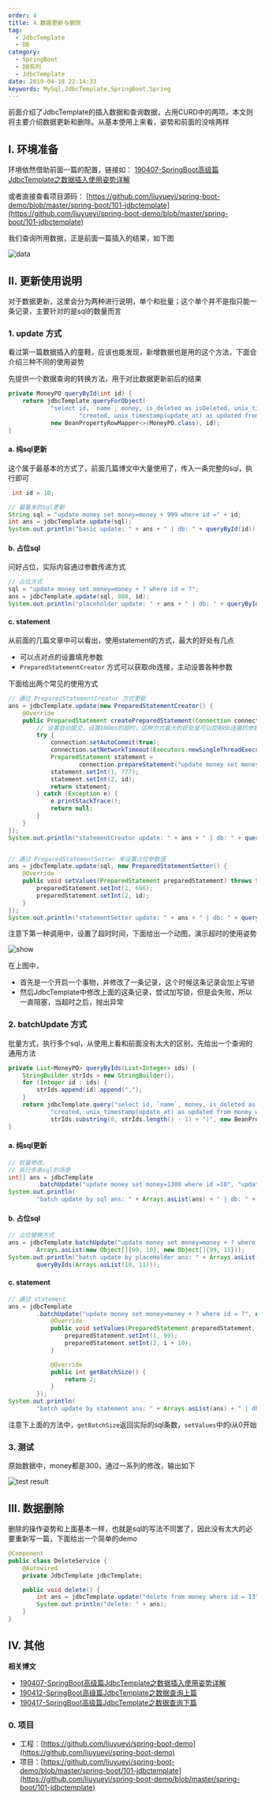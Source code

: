 ```yaml
---
order: 4
title: 4.数据更新与删除
tag: 
  - JdbcTemplate
  - DB
category: 
  - SpringBoot
  - DB系列
  - JdbcTemplate
date: 2019-04-18 22:14:33
keywords: MySql,JdbcTemplate,SpringBoot,Spring
---
```


前面介绍了JdbcTemplate的插入数据和查询数据，占用CURD中的两项，本文则将主要介绍数据更新和删除。从基本使用上来看，姿势和前面的没啥两样

<!-- more -->

## I. 环境准备

环境依然借助前面一篇的配置，链接如： [190407-SpringBoot高级篇JdbcTemplate之数据插入使用姿势详解](http://spring.hhui.blog/spring-blog/2019/04/07/190407-SpringBoot%E9%AB%98%E7%BA%A7%E7%AF%87JdbcTemplate%E4%B9%8B%E6%95%B0%E6%8D%AE%E6%8F%92%E5%85%A5%E4%BD%BF%E7%94%A8%E5%A7%BF%E5%8A%BF%E8%AF%A6%E8%A7%A3/)

或者直接查看项目源码： [https://github.com/liuyueyi/spring-boot-demo/blob/master/spring-boot/101-jdbctemplate](https://github.com/liuyueyi/spring-boot-demo/blob/master/spring-boot/101-jdbctemplate)

我们查询所用数据，正是前面一篇插入的结果，如下图

![data](/imgs/190418/00.jpg)

## II. 更新使用说明

对于数据更新，这里会分为两种进行说明，单个和批量；这个单个并不是指只能一条记录，主要针对的是sql的数量而言

### 1. update 方式

看过第一篇数据插入的童鞋，应该也能发现，新增数据也是用的这个方法，下面会介绍三种不同的使用姿势

先提供一个数据查询的转换方法，用于对比数据更新前后的结果

```java
private MoneyPO queryById(int id) {
    return jdbcTemplate.queryForObject(
            "select id, `name`, money, is_deleted as isDeleted, unix_timestamp(create_at) as " +
                    "created, unix_timestamp(update_at) as updated from money where id=?",
            new BeanPropertyRowMapper<>(MoneyPO.class), id);
}
```

#### a. 纯sql更新

这个属于最基本的方式了，前面几篇博文中大量使用了，传入一条完整的sql，执行即可

```java
 int id = 10;

// 最基本的sql更新
String sql = "update money set money=money + 999 where id =" + id;
int ans = jdbcTemplate.update(sql);
System.out.println("basic update: " + ans + " | db: " + queryById(id));
```

#### b. 占位sql

问好占位，实际内容通过参数传递方式

```java
// 占位方式
sql = "update money set money=money + ? where id = ?";
ans = jdbcTemplate.update(sql, 888, id);
System.out.println("placeholder update: " + ans + " | db: " + queryById(id));
```

#### c. statement

从前面的几篇文章中可以看出，使用statement的方式，最大的好处有几点

- 可以点对点的设置填充参数
- `PreparedStatementCreator` 方式可以获取db连接，主动设置各种参数

下面给出两个常见的使用方式

```java
// 通过 PreparedStatementCreator 方式更新
ans = jdbcTemplate.update(new PreparedStatementCreator() {
    @Override
    public PreparedStatement createPreparedStatement(Connection connection) throws SQLException {
        // 设置自动提交，设置100ms的超时，这种方式最大的好处是可以控制db连接的参数
        try {
            connection.setAutoCommit(true);
            connection.setNetworkTimeout(Executors.newSingleThreadExecutor(), 10);
            PreparedStatement statement =
                    connection.prepareStatement("update money set money=money + ? where id " + "= ?");
            statement.setInt(1, 777);
            statement.setInt(2, id);
            return statement;
        } catch (Exception e) {
            e.printStackTrace();
            return null;
        }
    }
});
System.out.println("statementCreator update: " + ans + " | db: " + queryById(id));


// 通过 PreparedStatementSetter 来设置占位参数值
ans = jdbcTemplate.update(sql, new PreparedStatementSetter() {
    @Override
    public void setValues(PreparedStatement preparedStatement) throws SQLException {
        preparedStatement.setInt(1, 666);
        preparedStatement.setInt(2, id);
    }
});
System.out.println("statementSetter update: " + ans + " | db: " + queryById(id));
```

注意下第一种调用中，设置了超时时间，下面给出一个动图，演示超时的使用姿势

![show](/imgs/190418/01.gif)


在上图中，

- 首先是一个开启一个事物，并修改了一条记录，这个时候这条记录会加上写锁
- 然后JdbcTemplate中修改上面的这条记录，尝试加写锁，但是会失败，所以一直阻塞，当超时之后，抛出异常

### 2. batchUpdate 方式

批量方式，执行多个sql，从使用上看和前面没有太大的区别，先给出一个查询的通用方法

```java
private List<MoneyPO> queryByIds(List<Integer> ids) {
    StringBuilder strIds = new StringBuilder();
    for (Integer id : ids) {
        strIds.append(id).append(",");
    }
    return jdbcTemplate.query("select id, `name`, money, is_deleted as isDeleted, unix_timestamp(create_at) as " +
            "created, unix_timestamp(update_at) as updated from money where id in (" +
            strIds.substring(0, strIds.length() - 1) + ")", new BeanPropertyRowMapper<>(MoneyPO.class));
}
```

#### a. 纯sql更新

```java
// 批量修改，
// 执行多条sql的场景
int[] ans = jdbcTemplate
        .batchUpdate("update money set money=1300 where id =10", "update money set money=1300 where id = 11");
System.out.println(
        "batch update by sql ans: " + Arrays.asList(ans) + " | db: " + queryByIds(Arrays.asList(10, 11)));
```

#### b. 占位sql

```java
// 占位替换方式
ans = jdbcTemplate.batchUpdate("update money set money=money + ? where id = ?",
        Arrays.asList(new Object[]{99, 10}, new Object[]{99, 11}));
System.out.println("batch update by placeHolder ans: " + Arrays.asList(ans) + " | db: " +
        queryByIds(Arrays.asList(10, 11)));
```

#### c. statement

```java
// 通过 statement
ans = jdbcTemplate
        .batchUpdate("update money set money=money + ? where id = ?", new BatchPreparedStatementSetter() {
            @Override
            public void setValues(PreparedStatement preparedStatement, int i) throws SQLException {
                preparedStatement.setInt(1, 99);
                preparedStatement.setInt(2, i + 10);
            }

            @Override
            public int getBatchSize() {
                return 2;
            }
        });
System.out.println(
        "batch update by statement ans: " + Arrays.asList(ans) + " | db: " + queryByIds(Arrays.asList(10, 11)));
```

注意下上面的方法中，`getBatchSize`返回实际的sql条数，`setValues`中的i从0开始


### 3. 测试

原始数据中，money都是300，通过一系列的修改，输出如下

![test result](/imgs/190418/02.jpg)

## III. 数据删除

删除的操作姿势和上面基本一样，也就是sql的写法不同罢了，因此没有太大的必要重新写一篇，下面给出一个简单的demo

```java
@Component
public class DeleteService {
    @Autowired
    private JdbcTemplate jdbcTemplate;

    public void delete() {
        int ans = jdbcTemplate.update("delete from money where id = 13");
        System.out.println("delete: " + ans);
    }
}
```


## IV. 其他

**相关博文**

- [190407-SpringBoot高级篇JdbcTemplate之数据插入使用姿势详解](http://spring.hhui.blog/spring-blog/2019/04/07/190407-SpringBoot%E9%AB%98%E7%BA%A7%E7%AF%87JdbcTemplate%E4%B9%8B%E6%95%B0%E6%8D%AE%E6%8F%92%E5%85%A5%E4%BD%BF%E7%94%A8%E5%A7%BF%E5%8A%BF%E8%AF%A6%E8%A7%A3/)
- [190412-SpringBoot高级篇JdbcTemplate之数据查询上篇](http://spring.hhui.top/spring-blog/2019/04/12/190412-SpringBoot%E9%AB%98%E7%BA%A7%E7%AF%87JdbcTemplate%E4%B9%8B%E6%95%B0%E6%8D%AE%E6%9F%A5%E8%AF%A2%E4%B8%8A%E7%AF%87/)
- [190417-SpringBoot高级篇JdbcTemplate之数据查询下篇](http://spring.hhui.top/spring-blog/2019/04/17/190417-SpringBoot%E9%AB%98%E7%BA%A7%E7%AF%87JdbcTemplate%E4%B9%8B%E6%95%B0%E6%8D%AE%E6%9F%A5%E8%AF%A2%E4%B8%8B%E7%AF%87/)

### 0. 项目

- 工程：[https://github.com/liuyueyi/spring-boot-demo](https://github.com/liuyueyi/spring-boot-demo)
- 项目：[https://github.com/liuyueyi/spring-boot-demo/blob/master/spring-boot/101-jdbctemplate](https://github.com/liuyueyi/spring-boot-demo/blob/master/spring-boot/101-jdbctemplate)


